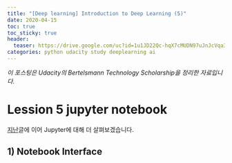 ```yaml
---
title: "[Deep learning] Introduction to Deep Learning (5)"
date: 2020-04-15
toc: true
toc_sticky: true
header:
  teaser: https://drive.google.com/uc?id=1u1JD22Qc-hqX7cMUDN97uJnJcVqa3aXh
categories: python udacity study deeplearning ai
---
```



*이 포스팅은 Udacity의 Bertelsmann Technology Scholarship을 정리한 자료입니다.*  


# Lession 5 jupyter notebook

[지난](https://yongkcho.github.io/python/udacity/study/deeplearning/ai/deep-05/#lession-4-jupyter-notebook)글에 이어 Jupyter에 대해 더 살펴보겠습니다. 


## 1) Notebook Interface 
